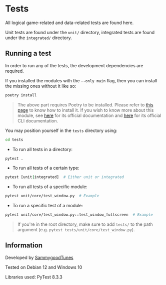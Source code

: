 # Tests

All logical game-related and data-related tests are found here.

Unit tests are found under the `unit/` directory, integrated tests are found under the `integrated/` directory.

## Running a test

In order to run any of the tests, the development dependencies are required.

If you installed the modules with the ```--only main``` flag, then you can install the missing ones without it like so:

```bash
poetry install
```

> The above part requires Poetry to be installed. Please refer to [this page](https://github.com/SammygoodTunes/Tile-Game?tab=readme-ov-file#setup)
> to know how to install it. If you wish to know more about this module, see [here](https://python-poetry.org/docs/) 
> for its official documentation and [here](https://python-poetry.org/docs/cli) for its official CLI documentation. 

You may position yourself in the `tests` directory using:

```bash
cd tests
```

- To run all tests in a directory:

```bash
pytest .
```

- To run all tests of a certain type:

```bash
pytest [unit|integrated]  # Either unit or integrated
```

- To run all tests of a specific module:

```bash
pytest unit/core/test_window.py  # Example
```

- To run a specific test of a module:

```bash
pytest unit/core/test_window.py::test_window_fullscreen  # Example
```

> If you're in the root directory, make sure to add `tests/` to the path argument (e.g. `pytest tests/unit/core/test_window.py`).

## Information

Developed by [SammygoodTunes](https://github.com/SammygoodTunes)

Tested on Debian 12 and Windows 10

Libraries used: PyTest 8.3.3
